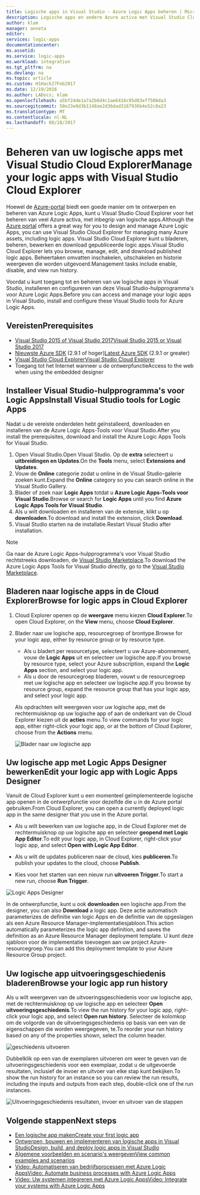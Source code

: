 ```yaml
---
title: Logische apps in Visual Studio - Azure Logic Apps beheren | Microsoft Docs
description: Logische apps en andere Azure activa met Visual Studio Cloud Explorer beheren
author: klam
manager: anneta
editor: 
services: logic-apps
documentationcenter: 
ms.assetid: 
ms.service: logic-apps
ms.workload: integration
ms.tgt_pltfrm: na
ms.devlang: na
ms.topic: article
ms.custom: H1Hack27Feb2017
ms.date: 12/19/2016
ms.author: LADocs; klam
ms.openlocfilehash: a5bf24de1a7a2b6d4c1ae6416c95d83ef7506da3
ms.sourcegitcommit: 50e23e8d3b1148ae2d36dad3167936b4e52c8a23
ms.translationtype: MT
ms.contentlocale: nl-NL
ms.lasthandoff: 08/18/2017
---
```

# <a name="manage-your-logic-apps-with-visual-studio-cloud-explorer"></a><span data-ttu-id="bda7b-103">Beheren van uw logische apps met Visual Studio Cloud Explorer</span><span class="sxs-lookup"><span data-stu-id="bda7b-103">Manage your logic apps with Visual Studio Cloud Explorer</span></span>

<span data-ttu-id="bda7b-104">Hoewel de [Azure-portal](https://portal.azure.com/) biedt een goede manier om te ontwerpen en beheren van Azure Logic Apps, kunt u Visual Studio Cloud Explorer voor het beheren van veel Azure activa, met inbegrip van logische apps.</span><span class="sxs-lookup"><span data-stu-id="bda7b-104">Although the [Azure portal](https://portal.azure.com/) offers a great way for you to design and manage Azure Logic Apps, you can use Visual Studio Cloud Explorer for managing many Azure assets, including logic apps.</span></span> <span data-ttu-id="bda7b-105">Visual Studio Cloud Explorer kunt u bladeren, beheren, bewerken en download gepubliceerde logic apps.</span><span class="sxs-lookup"><span data-stu-id="bda7b-105">Visual Studio Cloud Explorer lets you browse, manage, edit, and download published logic apps.</span></span> <span data-ttu-id="bda7b-106">Beheertaken omvatten inschakelen, uitschakelen en historie weergeven die worden uitgevoerd.</span><span class="sxs-lookup"><span data-stu-id="bda7b-106">Management tasks include enable, disable, and view run history.</span></span> 

<span data-ttu-id="bda7b-107">Voordat u kunt toegang tot en beheren van uw logische apps in Visual Studio, installeren en configureren van deze Visual Studio-hulpprogramma's voor Azure Logic Apps.</span><span class="sxs-lookup"><span data-stu-id="bda7b-107">Before you can access and manage your logic apps in Visual Studio, install and configure these Visual Studio tools for Azure Logic Apps.</span></span> 

## <a name="prerequisites"></a><span data-ttu-id="bda7b-108">Vereisten</span><span class="sxs-lookup"><span data-stu-id="bda7b-108">Prerequisites</span></span>

* [<span data-ttu-id="bda7b-109">Visual Studio 2015 of Visual Studio 2017</span><span class="sxs-lookup"><span data-stu-id="bda7b-109">Visual Studio 2015 or Visual Studio 2017</span></span>](https://www.visualstudio.com/downloads/download-visual-studio-vs.aspx)
* <span data-ttu-id="bda7b-110">[Nieuwste Azure SDK](https://azure.microsoft.com/downloads/) (2.9.1 of hoger)</span><span class="sxs-lookup"><span data-stu-id="bda7b-110">[Latest Azure SDK](https://azure.microsoft.com/downloads/) (2.9.1 or greater)</span></span>
* [<span data-ttu-id="bda7b-111">Visual Studio Cloud Explorer</span><span class="sxs-lookup"><span data-stu-id="bda7b-111">Visual Studio Cloud Explorer</span></span>](https://marketplace.visualstudio.com/items?itemName=MicrosoftCloudExplorer.CloudExplorerforVisualStudio2015)
* <span data-ttu-id="bda7b-112">Toegang tot het Internet wanneer u de ontwerpfunctie</span><span class="sxs-lookup"><span data-stu-id="bda7b-112">Access to the web when using the embedded designer</span></span>

## <a name="install-visual-studio-tools-for-logic-apps"></a><span data-ttu-id="bda7b-113">Installeer Visual Studio-hulpprogramma's voor Logic Apps</span><span class="sxs-lookup"><span data-stu-id="bda7b-113">Install Visual Studio tools for Logic Apps</span></span>

<span data-ttu-id="bda7b-114">Nadat u de vereiste onderdelen hebt geïnstalleerd, downloaden en installeren van de Azure Logic Apps-Tools voor Visual Studio.</span><span class="sxs-lookup"><span data-stu-id="bda7b-114">After you install the prerequisites, download and install the Azure Logic Apps Tools for Visual Studio.</span></span>

1. <span data-ttu-id="bda7b-115">Open Visual Studio.</span><span class="sxs-lookup"><span data-stu-id="bda7b-115">Open Visual Studio.</span></span> <span data-ttu-id="bda7b-116">Op de **extra** selecteert u **uitbreidingen en Updates**.</span><span class="sxs-lookup"><span data-stu-id="bda7b-116">On the **Tools** menu, select **Extensions and Updates**.</span></span>
2. <span data-ttu-id="bda7b-117">Vouw de **Online** categorie zodat u online in de Visual Studio-galerie zoeken kunt.</span><span class="sxs-lookup"><span data-stu-id="bda7b-117">Expand the **Online** category so you can search online in the Visual Studio Gallery.</span></span>
3. <span data-ttu-id="bda7b-118">Blader of zoek naar **Logic Apps** totdat u **Azure Logic Apps-Tools voor Visual Studio**.</span><span class="sxs-lookup"><span data-stu-id="bda7b-118">Browse or search for **Logic Apps** until you find **Azure Logic Apps Tools for Visual Studio**.</span></span>
4. <span data-ttu-id="bda7b-119">Als u wilt downloaden en installeren van de extensie, klikt u op **downloaden**.</span><span class="sxs-lookup"><span data-stu-id="bda7b-119">To download and install the extension, click **Download**.</span></span>
5. <span data-ttu-id="bda7b-120">Visual Studio starten na de installatie.</span><span class="sxs-lookup"><span data-stu-id="bda7b-120">Restart Visual Studio after installation.</span></span>

> [!NOTE]
> <span data-ttu-id="bda7b-121">Ga naar de Azure Logic Apps-hulpprogramma's voor Visual Studio rechtstreeks downloaden, de [Visual Studio Marketplace](https://visualstudiogallery.msdn.microsoft.com/e25ad307-46cf-412e-8ba5-5b555d53d2d9).</span><span class="sxs-lookup"><span data-stu-id="bda7b-121">To download the Azure Logic Apps Tools for Visual Studio directly, go to the [Visual Studio Marketplace](https://visualstudiogallery.msdn.microsoft.com/e25ad307-46cf-412e-8ba5-5b555d53d2d9).</span></span>

## <a name="browse-for-logic-apps-in-cloud-explorer"></a><span data-ttu-id="bda7b-122">Bladeren naar logische apps in de Cloud Explorer</span><span class="sxs-lookup"><span data-stu-id="bda7b-122">Browse for logic apps in Cloud Explorer</span></span>

1.  <span data-ttu-id="bda7b-123">Cloud Explorer openen op de **weergave** menu kiezen **Cloud Explorer**.</span><span class="sxs-lookup"><span data-stu-id="bda7b-123">To open Cloud Explorer, on the **View** menu, choose **Cloud Explorer**.</span></span>
2.  <span data-ttu-id="bda7b-124">Blader naar uw logische app, resourcegroep of brontype.</span><span class="sxs-lookup"><span data-stu-id="bda7b-124">Browse for your logic app, either by resource group or by resource type.</span></span> 

    * <span data-ttu-id="bda7b-125">Als u bladert per resourcetype, selecteert u uw Azure-abonnement, vouw de **Logic Apps** uit en selecteer uw logische app.</span><span class="sxs-lookup"><span data-stu-id="bda7b-125">If you browse by resource type, select your Azure subscription, expand the **Logic Apps** section, and select your logic app.</span></span> 
    * <span data-ttu-id="bda7b-126">Als u door de resourcegroep bladeren, vouwt u de resourcegroep met uw logische app en selecteer uw logische app.</span><span class="sxs-lookup"><span data-stu-id="bda7b-126">If you browse by resource group, expand the resource group that has your logic app, and select your logic app.</span></span>

    <span data-ttu-id="bda7b-127">Als opdrachten wilt weergeven voor uw logische app, met de rechtermuisknop op uw logische app of aan de onderkant van de Cloud Explorer kiezen uit de **acties** menu.</span><span class="sxs-lookup"><span data-stu-id="bda7b-127">To view commands for your logic app, either right-click your logic app, or at the bottom of Cloud Explorer, choose from the **Actions** menu.</span></span>

    ![Blader naar uw logische app](./media/logic-apps-manage-from-vs/browse.png)

## <a name="edit-your-logic-app-with-logic-apps-designer"></a><span data-ttu-id="bda7b-129">Uw logische app met Logic Apps Designer bewerken</span><span class="sxs-lookup"><span data-stu-id="bda7b-129">Edit your logic app with Logic Apps Designer</span></span>

<span data-ttu-id="bda7b-130">Vanuit de Cloud Explorer kunt u een momenteel geïmplementeerde logische app openen in de ontwerpfunctie voor dezelfde die u in de Azure portal gebruiken.</span><span class="sxs-lookup"><span data-stu-id="bda7b-130">From Cloud Explorer, you can open a currently deployed logic app in the same designer that you use in the Azure portal.</span></span> 

* <span data-ttu-id="bda7b-131">Als u wilt bewerken van uw logische app, in de Cloud Explorer met de rechtermuisknop op uw logische app en selecteer **geopend met Logic App Editor**.</span><span class="sxs-lookup"><span data-stu-id="bda7b-131">To edit your logic app, in Cloud Explorer, right-click your logic app, and select **Open with Logic App Editor**.</span></span> 

* <span data-ttu-id="bda7b-132">Als u wilt de updates publiceren naar de cloud, kies **publiceren**.</span><span class="sxs-lookup"><span data-stu-id="bda7b-132">To publish your updates to the cloud, choose **Publish**.</span></span> 

* <span data-ttu-id="bda7b-133">Kies voor het starten van een nieuw run **uitvoeren Trigger**.</span><span class="sxs-lookup"><span data-stu-id="bda7b-133">To start a new run, choose **Run Trigger**.</span></span>

![Logic Apps Designer](./media/logic-apps-manage-from-vs/designer.png)

<span data-ttu-id="bda7b-135">In de ontwerpfunctie, kunt u ook **downloaden** een logische app.</span><span class="sxs-lookup"><span data-stu-id="bda7b-135">From the designer, you can also **Download** a logic app.</span></span> <span data-ttu-id="bda7b-136">Deze actie automatisch parameterizes de definitie van logic Apps en de definitie van de opgeslagen als een Azure Resource Manager-implementatiesjabloon.</span><span class="sxs-lookup"><span data-stu-id="bda7b-136">This action automatically parameterizes the logic app definition, and saves the definition as an Azure Resource Manager deployment template.</span></span> <span data-ttu-id="bda7b-137">U kunt deze sjabloon voor de implementatie toevoegen aan uw project Azure-resourcegroep.</span><span class="sxs-lookup"><span data-stu-id="bda7b-137">You can add this deployment template to your Azure Resource Group project.</span></span>

## <a name="browse-your-logic-app-run-history"></a><span data-ttu-id="bda7b-138">Uw logische app uitvoeringsgeschiedenis bladeren</span><span class="sxs-lookup"><span data-stu-id="bda7b-138">Browse your logic app run history</span></span>

<span data-ttu-id="bda7b-139">Als u wilt weergeven van de uitvoeringsgeschiedenis voor uw logische app, met de rechtermuisknop op uw logische app en selecteer **Open uitvoeringsgeschiedenis**.</span><span class="sxs-lookup"><span data-stu-id="bda7b-139">To view the run history for your logic app, right-click your logic app, and select **Open run history**.</span></span> <span data-ttu-id="bda7b-140">Selecteer de kolomkop om de volgorde van de uitvoeringsgeschiedenis op basis van een van de eigenschappen die worden weergegeven, te.</span><span class="sxs-lookup"><span data-stu-id="bda7b-140">To reorder your run history based on any of the properties shown, select the column header.</span></span>

![geschiedenis uitvoeren](media/logic-apps-manage-from-vs/runs.png)

<span data-ttu-id="bda7b-142">Dubbelklik op een van de exemplaren uitvoeren om weer te geven van de uitvoeringsgeschiedenis voor een exemplaar, zodat u de uitgevoerde resultaten, inclusief de invoer en uitvoer van elke stap kunt bekijken.</span><span class="sxs-lookup"><span data-stu-id="bda7b-142">To show the run history for an instance so you can review the run results, including the inputs and outputs from each step, double-click one of the run instances.</span></span>

![Uitvoeringsgeschiedenis resultaten, invoer en uitvoer van de stappen](./media/logic-apps-manage-from-vs/history.png)

## <a name="next-steps"></a><span data-ttu-id="bda7b-144">Volgende stappen</span><span class="sxs-lookup"><span data-stu-id="bda7b-144">Next steps</span></span>

* [<span data-ttu-id="bda7b-145">Een logische app maken</span><span class="sxs-lookup"><span data-stu-id="bda7b-145">Create your first logic app</span></span>](logic-apps-create-a-logic-app.md)
* [<span data-ttu-id="bda7b-146">Ontwerpen, bouwen en implementeren van logische apps in Visual Studio</span><span class="sxs-lookup"><span data-stu-id="bda7b-146">Design, build, and deploy logic apps in Visual Studio</span></span>](logic-apps-deploy-from-vs.md)
* [<span data-ttu-id="bda7b-147">Algemene voorbeelden en scenario's weergeven</span><span class="sxs-lookup"><span data-stu-id="bda7b-147">View common examples and scenarios</span></span>](logic-apps-examples-and-scenarios.md)
* [<span data-ttu-id="bda7b-148">Video: Automatiseren van bedrijfsprocessen met Azure Logic Apps</span><span class="sxs-lookup"><span data-stu-id="bda7b-148">Video: Automate business processes with Azure Logic Apps</span></span>](http://channel9.msdn.com/Events/Build/2016/T694)
* [<span data-ttu-id="bda7b-149">Video: Uw systemen integreren met Azure Logic Apps</span><span class="sxs-lookup"><span data-stu-id="bda7b-149">Video: Integrate your systems with Azure Logic Apps</span></span>](http://channel9.msdn.com/Events/Build/2016/P462)
